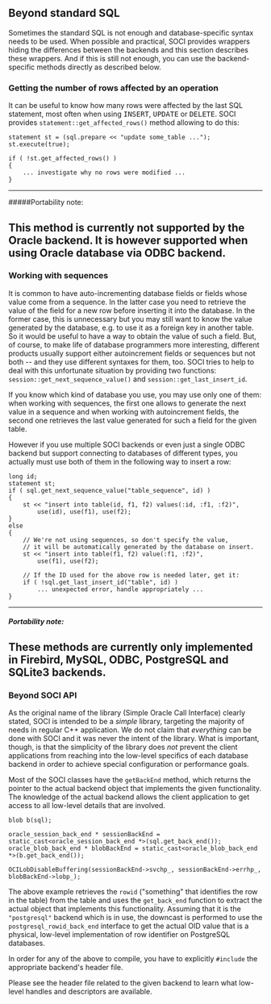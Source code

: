 ## Beyond standard SQL

Sometimes the standard SQL is not enough and database-specific syntax needs to be used. When possible and practical, SOCI provides wrappers hiding the differences between the backends and this section describes these wrappers. And if this is still not enough, you can use the backend-specific methods directly as described below.

### Getting the number of rows affected by an operation

It can be useful to know how many rows were affected by the last SQL statement, most often when using <tt>INSERT</tt>, <tt>UPDATE</tt> or <tt>DELETE</tt>. SOCI provides `statement::get_affected_rows()` method allowing to do this:

    statement st = (sql.prepare << "update some_table ...");
    st.execute(true);

    if ( !st.get_affected_rows() )
    {
        ... investigate why no rows were modified ...
    }

---
#####Portability note:

This method is currently not supported by the Oracle backend. It is however
supported when using Oracle database via ODBC backend.
---

### Working with sequences

It is common to have auto-incrementing database fields or fields whose value come from a sequence. In the latter case you need to retrieve the value of the field for a new row before inserting it into the database. In the former case, this is unnecessary but you may still want to know the value generated by the database, e.g. to use it as a foreign key in another table. So it would be useful to have a way to obtain the value of such a field. But, of course, to make life of database programmers more interesting, different products usually support either autoincrement fields or sequences but not both -- and they use different syntaxes for them, too. SOCI tries to help to deal with this unfortunate situation by providing two functions: `session::get_next_sequence_value()` and `session::get_last_insert_id`.

If you know which kind of database you use, you may use only one of them: when working with sequences, the first one allows to generate the next value in a sequence and when working with autoincrement fields, the second one retrieves the last value generated for such a field for the given table.

However if you use multiple SOCI backends or even just a single ODBC backend but support connecting to databases of different types, you actually must use both of them in the following way to insert a row:

    long id;
    statement st;
    if ( sql.get_next_sequence_value("table_sequence", id) )
    {
        st << "insert into table(id, f1, f2) values(:id, :f1, :f2)",
            use(id), use(f1), use(f2);
    }
    else
    {
        // We're not using sequences, so don't specify the value,
        // it will be automatically generated by the database on insert.
        st << "insert into table(f1, f2) value(:f1, :f2)",
            use(f1), use(f2);

        // If the ID used for the above row is needed later, get it:
        if ( !sql.get_last_insert_id("table", id) )
            ... unexpected error, handle appropriately ...
    }

---
##### Portability note:
These methods are currently only implemented in Firebird, MySQL, ODBC, PostgreSQL and SQLite3 backends.
---


### Beyond SOCI API

As the original name of the library (Simple Oracle Call Interface) clearly stated, SOCI is intended to be a *simple* library, targeting the majority of needs in regular C++ application. We do not claim that *everything* can be done with SOCI and it was never the intent of the library. What is important, though, is that the simplicity of the
library does *not* prevent the client applications from reaching into the low-level specifics of each database backend in order to achieve special configuration or performance goals.

Most of the SOCI classes have the `getBackEnd` method, which returns the pointer to the actual backend object that implements the given functionality. The knowledge of the actual backend allows the client application to get access to all low-level details that are involved.

    blob b(sql);

    oracle_session_back_end * sessionBackEnd = static_cast<oracle_session_back_end *>(sql.get_back_end());
    oracle_blob_back_end * blobBackEnd = static_cast<oracle_blob_back_end *>(b.get_back_end());

    OCILobDisableBuffering(sessionBackEnd->svchp_, sessionBackEnd->errhp_, blobBackEnd->lobp_);

The above example retrieves the `rowid` ("something" that identifies the row in the table) from the table and uses the `get_back_end` function to extract the actual object that implements this functionality. Assuming that it is the `"postgresql"` backend which is in use, the downcast is performed to use the `postgresql_rowid_back_end` interface to get the actual OID value that is a physical, low-level implementation of row identifier on PostgreSQL databases.

In order for any of the above to compile, you have to explicitly `#include` the appropriate backend's header file.

Please see the header file related to the given backend to learn what low-level handles and descriptors are available.